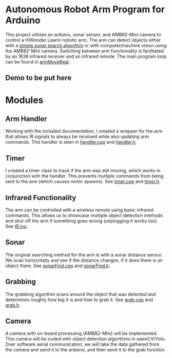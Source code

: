 # Autonomous Robot Arm Program for Arduino
This project utilizes an arduino, sonar sensor, and AMB82-Mini camera to control a HiWonder Learm robotic arm. The arm can detect objects either with a [simple sonar search algorithm](sonarFind.cpp) or with computer/machine vision using the AMB82-Mini camera. Switching between arm functionality is facilitated by an 1838 infrared receiver and an infrared remote. The main program loop can be found in [armMoveReal](Arduino/armMoveReal.ino). 

## Demo to be put here

# Modules

## Arm Handler
Working with the included documentation, I created a wrapper for the arm that allows IR signals to always be received while also updating arm commands. This handler is seen in [handler.cpp](handler.cpp) and [handler.h](Arduino/handler.h). 

## Timer
I created a timer class to track if the arm was still moving, which works in conjunction with the handler. This prevents multiple commands from being sent to the arm (which causes motor spasms). See [timer.cpp](Arduino/timer.cpp) and [timer.h](Arduino/timer.h).

## Infrared Functionality 
The arm can be controlled with a wireless remote using basic infrared commands. This allows us to showcase multiple object detection methods and shut off the arm if something goes wrong (unplugging it works too). See [IR.ino](IR.ino).

## Sonar 
The original searching method for the arm is with a sonar distance sensor. We scan horizontally and see if the distance changes, if it does there is an object there. See [sonarFind.cpp](sonarFind.cpp) and [sonarFind.h](sonarFind.h).

## Grabbing
The grabbing algorithm scans around the object that was detected and determines roughly how big it is and how to grab it. See [grab.cpp](grab.cpp) and [grab.h](grab.h).

## Camera
A camera with on-board processing (AMB82-Mini) will be implemented. This camera will be coded with object detection algorithms in openCV/Yolo. Over software serial communication, we will take the data gathered from the camera and send it to the arduino, and then send it to the grab function.
